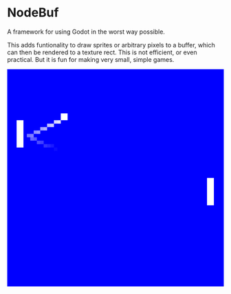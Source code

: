 # NodeBuf
A framework for using Godot in the worst way possible.

This adds funtionality to draw sprites or arbitrary pixels to a buffer, which can then be rendered to a texture rect. 
This is not efficient, or even practical. But it is fun for making very small, simple games.

![Screenshot](https://github.com/jjcosmos/NodeBuf/blob/main/Demo/PongExample.png)
